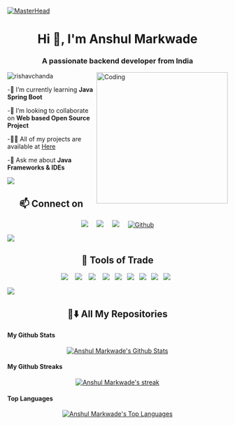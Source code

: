 [![MasterHead](https://1.bp.blogspot.com/-7A4WynwLsMw/XbBpCXG8fHI/AAAAAAAAMt4/uOa1bpLskYgrwGbllhSu2SDj_Mig8SXJQCLcBGAsYHQ/s1600/2000_600px.gif)](https://Anshul0707.io)
<h1 align="center">Hi 👋, I'm Anshul Markwade</h1>
<h3 align="center">A passionate backend developer from India</h3>
<p><img align="right" alt="Coding" width="300" src="https://cdn.dribbble.com/users/1162077/screenshots/3848914/programmer.gif">
</p>


<p align="left"> <img src="https://komarev.com/ghpvc/?username=Anshul0707&label=Profile%20views&color=0e75b6&style=flat" alt="rishavchanda" /> </p>

-🌱 I’m currently learning **Java Spring Boot**

-👯 I’m looking to collaborate on **Web based Open Source Project**

-👨‍💻 All of my projects are available at [Here](https://github.com/Anshul0707)

-💬 Ask me about **Java Frameworks & IDEs**

<img  src="https://github.com/Anshul0707/Anshul0707/blob/main/image/borderseperator.gif">

<h2  align="center">📫 Connect on</h2>
<p align="center">
  <a target="_blank"href="https://www.linkedin.com/in/anshul-markwade-09207b1b0/"><img src="https://img.shields.io/badge/linkedin-%230077B5.svg?&style=for-the-badge&logo=linkedin&logoColor=white" /></a>&nbsp;&nbsp;&nbsp;&nbsp;
  <a target="_blank"href="https://twitter.com/AnshulMarkwade"><img src="https://img.shields.io/badge/twitter-%231DA1F2.svg?&style=for-the-badge&logo=twitter&logoColor=white" /></a>&nbsp;&nbsp;&nbsp;&nbsp;
  <a href="anshul.markwade786@gmail.com"><img src="https://img.shields.io/badge/Gmail-%23D14836.svg?&style=for-the-badge&logo=gmail&logoColor=white" /></a>&nbsp;&nbsp;&nbsp;&nbsp;
  <a href="https://github.com/Anshul0707" target="_blank"><img alt="Github" src="https://img.shields.io/badge/GitHub-%2312100E.svg?&style=for-the-badge&logo=Github&logoColor=white" /></a> 
</p>

<img  src="https://github.com/Anshul0707/Anshul0707/blob/main/image/borderseperator.gif">

<!-- new -->

<h2 align="center"> 🔭 Tools of Trade</h2>
<p align="center">
    <img src=https://img.shields.io/badge/C-2980b9?style=for-the-badge&logo=c&logoColor=white/>&nbsp;&nbsp;&nbsp;
    <img src=https://img.shields.io/badge/Java-43b02a?style=for-the-badge&logo=java&logoColor=white/>&nbsp;&nbsp;&nbsp;
    <img src="https://img.shields.io/badge/HTML5-14354C?style=for-the-badge&logo=Html5&logoColor=white" />&nbsp;&nbsp;&nbsp;
    <img src="https://img.shields.io/badge/CSS3-39457E?style=for-the-badge&logo=CSS3&logoColor=white" />&nbsp;&nbsp;
    <img src="https://img.shields.io/badge/Bootstrap-D24939?style=for-the-badge&logo=Bootstrap&logoColor=white"/>&nbsp;&nbsp;
    <img src="https://img.shields.io/badge/Spring-56D686?style=for-the-badge&logo=spring&logoColor=white"/>&nbsp;&nbsp;
    <img src="https://img.shields.io/badge/MySQL-0078d7?style=for-the-badge&logo=mysql&logoColor=white"/>&nbsp;&nbsp;
    <img src="https://img.shields.io/badge/SQLite-07405E?style=for-the-badge&logo=sqlite&logoColor=white"/>&nbsp;&nbsp;
    <img src="https://img.shields.io/badge/Git-F05032?style=for-the-badge&logo=git&logoColor=white"/>&nbsp;&nbsp;
</p>


<img  src="https://github.com/Anshul0707/Anshul0707/blob/main/image/borderseperator.gif">

<h2 align="center"> 🔭⬇️ All My Repositories </h2>

#### My Github Stats
<p align="center">
<a href="https://github.com/Anshul0707/github-readme-stats"><img alt="Anshul Markwade's Github Stats" src="https://github-readme-stats.vercel.app/api?username=Anshul0707&show_icons=true&count_private=true&theme=transparent&border_color=DDDAD5&text_color=e6b400&icon_color=D24939&title_color=D24939&ring_color=D24939&include_all_commits=true&border_radius=20"/></a>
</p>

####    My Github Streaks

 <p align="center">
    <a href="https://github.com/Anshul0707/github-readme-streak-stats">
     <img title="🔥 Get streak stats for your profile at git.io/streak-stats" alt="Anshul Markwade's streak" src="https://github-readme-streak-stats.herokuapp.com/?user=Anshul0707&show_icons=true&count_private=true&theme=gruvbox&background=D24939&border=DDDAD5&stroke=DBDDD3&ring=FEFEFE&dates=F0F4F0&currStreakNum=DDBE28&border=DDDAD5&currStreakLabel=DDBE28&border_radius=20"/>
    </a>
</p>

#### Top Languages
<p align="center">
<a href="https://github.com/Anshul0707/github-readme-stats"><img alt="Anshul Markwade's Top Languages" src="https://github-readme-stats.vercel.app/api/top-langs/?username=Anshul0707&langs_count=8&count_private=true&layout=compact&theme=transparent&border_color=DDDAD5&title_color=D24939&text_color=e6b400&border_radius=20"/></a>
</p>


  <!--  </div>
<h3 align="left">Connect with me:</h3>
<p align="left">
<a href="https://twitter.com/@meshramrajlaxmi" target="blank"><img align="center" src="https://raw.githubusercontent.com/rahuldkjain/github-profile-readme-generator/master/src/images/icons/Social/twitter.svg" alt="@meshramrajlaxmi" height="30" width="40" /></a>
<a href="https://linkedin.com/in/www.linkedin.com/in/rajlaxmi024" target="blank"><img align="center" src="https://raw.githubusercontent.com/rahuldkjain/github-profile-readme-generator/master/src/images/icons/Social/linked-in-alt.svg" alt="www.linkedin.com/in/rajlaxmi024" height="30" width="40" /></a>
</p>-->
